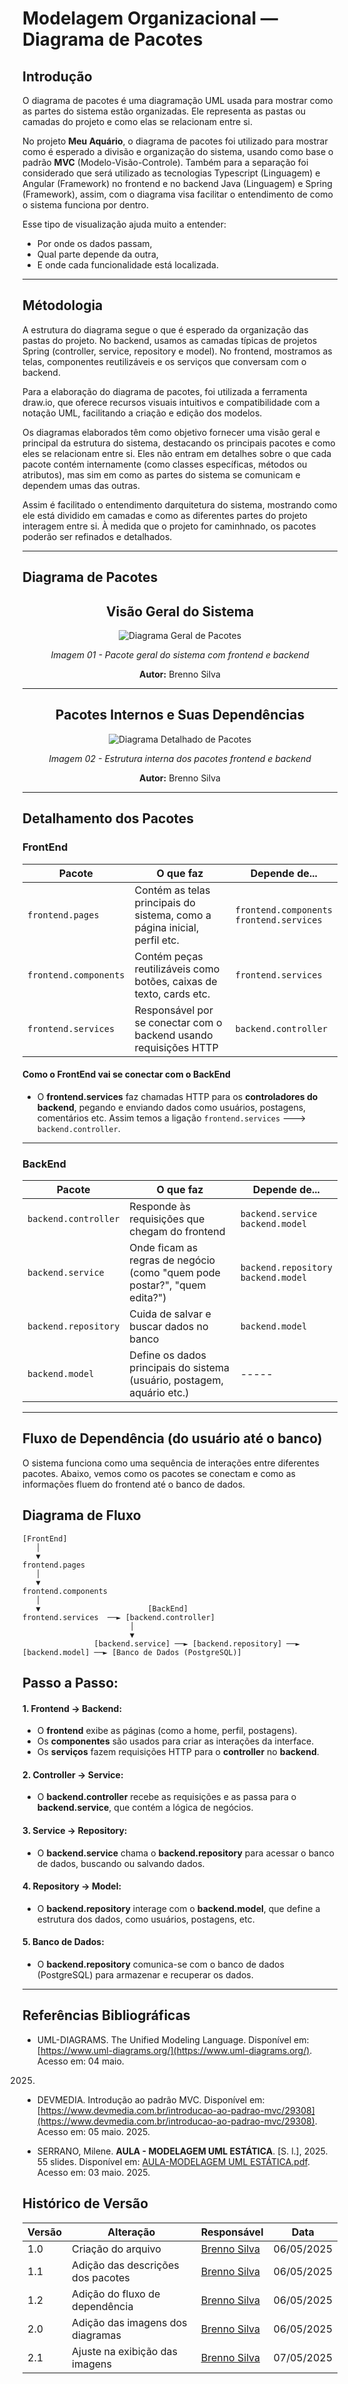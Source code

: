 # Modelagem Organizacional — Diagrama de Pacotes

## Introdução

O diagrama de pacotes é uma diagramação UML usada para mostrar como as partes do sistema estão organizadas. Ele representa as pastas ou camadas do projeto e como elas se relacionam entre si.

No projeto **Meu Aquário**, o diagrama de pacotes foi utilizado para mostrar como é esperado a divisão e organização do sistema, usando como base o padrão **MVC** (Modelo-Visão-Controle). Também para a separação foi considerado que será utilizado as tecnologias Typescript (Linguagem) e Angular (Framework) no frontend  e no backend Java (Linguagem) e Spring (Framework), assim, com o diagrama visa facilitar o entendimento de como o sistema funciona por dentro.

Esse tipo de visualização ajuda muito a entender:
- Por onde os dados passam,
- Qual parte depende da outra,
- E onde cada funcionalidade está localizada.

---

## Métodologia

A estrutura do diagrama segue o que é esperado da organização das pastas do projeto. No backend, usamos as camadas típicas de projetos Spring (controller, service, repository e model). No frontend, mostramos as telas, componentes reutilizáveis e os serviços que conversam com o backend.

Para a elaboração do diagrama de pacotes, foi utilizada a ferramenta draw.io, que oferece recursos visuais intuitivos e compatibilidade com a notação UML, facilitando a criação e edição dos modelos.

Os diagramas elaborados têm como objetivo fornecer uma visão geral e principal da estrutura do sistema, destacando os principais pacotes e como eles se relacionam entre si. Eles não entram em detalhes sobre o que cada pacote contém internamente (como classes específicas, métodos ou atributos), mas sim em como as partes do sistema se comunicam e dependem umas das outras.

Assim é facilitado o entendimento darquitetura do sistema, mostrando como ele está dividido em camadas e como as diferentes partes do projeto interagem entre si. À medida que o projeto for caminhnado, os pacotes poderão ser refinados e detalhados.

---

## Diagrama de Pacotes

<h2 align="center">Visão Geral do Sistema</h2>

<div align="center">
    <img src="assets/DiagramaPacotes01.png" alt="Diagrama Geral de Pacotes">
</div>

<p align="center"><em>Imagem 01 - Pacote geral do sistema com frontend e backend</em></p>
<p align="center"><strong>Autor:</strong> Brenno Silva</p>

---

<h2 align="center">Pacotes Internos e Suas Dependências</h2>

<div align="center">
    <img src="assets/DiagramaPacotes02.png" alt="Diagrama Detalhado de Pacotes">
</div>

<p align="center"><em>Imagem 02 - Estrutura interna dos pacotes frontend e backend</em></p>
<p align="center"><strong>Autor:</strong> Brenno Silva</p>

---

## Detalhamento dos Pacotes

### FrontEnd

| Pacote               | O que faz                | Depende de...                                   |
|----------------------|--------------------------|-------------------------------------------------|
| `frontend.pages`     | Contém as telas principais do sistema, como a página inicial, perfil etc. |  `frontend.components`<br> `frontend.services` |
| `frontend.components`| Contém peças reutilizáveis como botões, caixas de texto, cards etc.       | `frontend.services`  |
| `frontend.services`  | Responsável por se conectar com o backend usando requisições HTTP         | `backend.controller`   |

#### Como o FrontEnd vai se conectar com o BackEnd

- O **frontend.services** faz chamadas HTTP para os **controladores do backend**, pegando e enviando dados como usuários, postagens, comentários etc. Assim temos a ligação `frontend.services` ---> `backend.controller`.

---

### BackEnd

| Pacote               | O que faz                                                                 | Depende de...                             |
|----------------------|---------------------------------------------------------------------------|-------------------------------------------|
| `backend.controller` | Responde às requisições que chegam do frontend                            | `backend.service`<br> `backend.model`  |
| `backend.service`    | Onde ficam as regras de negócio (como "quem pode postar?", "quem edita?") | `backend.repository`<br> `backend.model` |
| `backend.repository` | Cuida de salvar e buscar dados no banco                                   | `backend.model`                          |
| `backend.model`      | Define os dados principais do sistema (usuário, postagem, aquário etc.)   | -----                                    |

---

##  Fluxo de Dependência (do usuário até o banco)

O sistema funciona como uma sequência de interações entre diferentes pacotes. Abaixo, vemos como os pacotes se conectam e como as informações fluem do frontend até o banco de dados.

## Diagrama de Fluxo

```plaintext
[FrontEnd]
   │
   ▼
frontend.pages
   │
   ▼
frontend.components
   │
   ▼                        [BackEnd]
frontend.services  ──► [backend.controller]
                        │
                        ▼
                [backend.service] ──► [backend.repository] ──► [backend.model] ──► [Banco de Dados (PostgreSQL)]
```

## Passo a Passo:

#### 1. Frontend → Backend:
   - O **frontend** exibe as páginas (como a home, perfil, postagens).
   - Os **componentes** são usados para criar as interações da interface.
   - Os **serviços** fazem requisições HTTP para o **controller** no **backend**.

#### 2. Controller → Service:
   - O **backend.controller** recebe as requisições e as passa para o **backend.service**, que contém a lógica de negócios.

#### 3. Service → Repository:
   - O **backend.service** chama o **backend.repository** para acessar o banco de dados, buscando ou salvando dados.

#### 4. Repository → Model:
   - O **backend.repository** interage com o **backend.model**, que define a estrutura dos dados, como usuários, postagens, etc.

#### 5. Banco de Dados:
   - O **backend.repository** comunica-se com o banco de dados (PostgreSQL) para armazenar e recuperar os dados.

---

## Referências Bibliográficas

- UML-DIAGRAMS. The Unified Modeling Language. Disponível em: [https://www.uml-diagrams.org/](https://www.uml-diagrams.org/). Acesso em: 04 maio. 
2025.

- DEVMEDIA. Introdução ao padrão MVC. Disponível em: [https://www.devmedia.com.br/introducao-ao-padrao-mvc/29308](https://www.devmedia.com.br/introducao-ao-padrao-mvc/29308). Acesso em: 05 maio. 2025.

- SERRANO, Milene. **AULA - MODELAGEM UML ESTÁTICA**. [S. l.], 2025. 55 slides. Disponível em: [AULA-MODELAGEM UML ESTÁTICA.pdf](https://aprender3.unb.br/pluginfile.php/3070937/mod_page/content/1/Arquitetura%20e%20Desenho%20de%20Software%20-%20Aula%20Modelagem%20UML%20Est%C3%A1tica%20-%20Profa.%20Milene.pdf). Acesso em:  03 maio. 2025.

## Histórico de Versão
| Versão | Alteração | Responsável | Data       |
|------|--------|-----------|---------|
| 1.0 | Criação do arquivo | [Brenno Silva](https://github.com/brenno-silva01) | 06/05/2025 |
| 1.1 | Adição das descrições dos pacotes | [Brenno Silva](https://github.com/brenno-silva01) | 06/05/2025 |
| 1.2 |  Adição do fluxo de dependência | [Brenno Silva](https://github.com/brenno-silva01) | 06/05/2025 |
| 2.0 | Adição das imagens dos diagramas | [Brenno Silva](https://github.com/brenno-silva01) | 06/05/2025 |
| 2.1 | Ajuste na exibição das imagens | [Brenno Silva](https://github.com/brenno-silva01) | 07/05/2025 | 


